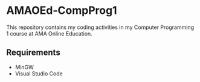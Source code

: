 # AMAOEd-CompProg1

This repository contains my coding activities in my Computer Programming 1 course at AMA Online Education.
## Requirements
* MinGW
* Visual Studio Code
